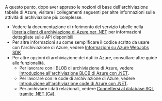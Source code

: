 A questo punto, dopo aver appreso le nozioni di base dell'archiviazione tabelle di Azure, visitare i collegamenti seguenti per altre informazioni sulle attività di archiviazione più complesse.

* Vedere la documentazione di riferimento del servizio tabelle nella [libreria client di archiviazione di Azure per .NET](http://go.microsoft.com/fwlink/?LinkID=390731) per informazioni dettagliate sulle API disponibili.
* Per altre informazioni su come semplificare il codice scritto da usare con l'archiviazione di Azure, vedere [Informazioni su Azure WebJobs SDK](../articles/app-service-web/websites-dotnet-webjobs-sdk.md)
* Per altre opzioni di archiviazione dei dati in Azure, consultare altre guide alle funzionalità.
  * Per lavorare con i BLOB di archiviazione di Azure, vedere [Introduzione all'archiviazione BLOB di Azure con .NET](../articles/storage/storage-dotnet-how-to-use-blobs.md).
  * Per lavorare con le code di archiviazione di Azure, vedere [Introduzione all'archiviazione code di Azure con .NET](../articles/storage/storage-dotnet-how-to-use-queues.md).
  * Per archiviare i dati relazionali, vedere [Connettersi al database SQL tramite .NET (C#)](../articles/sql-database/sql-database-develop-dotnet-simple.md).

